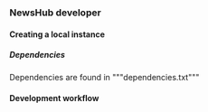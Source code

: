 ### NewsHub developer

#### Creating a local instance

##### Dependencies

Dependencies are found in """dependencies.txt"""
#### Development workflow
